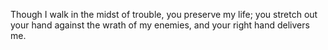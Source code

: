 Though I walk in the midst of trouble, you preserve my life; you stretch out your hand against the wrath of my enemies, and your right hand delivers me.
